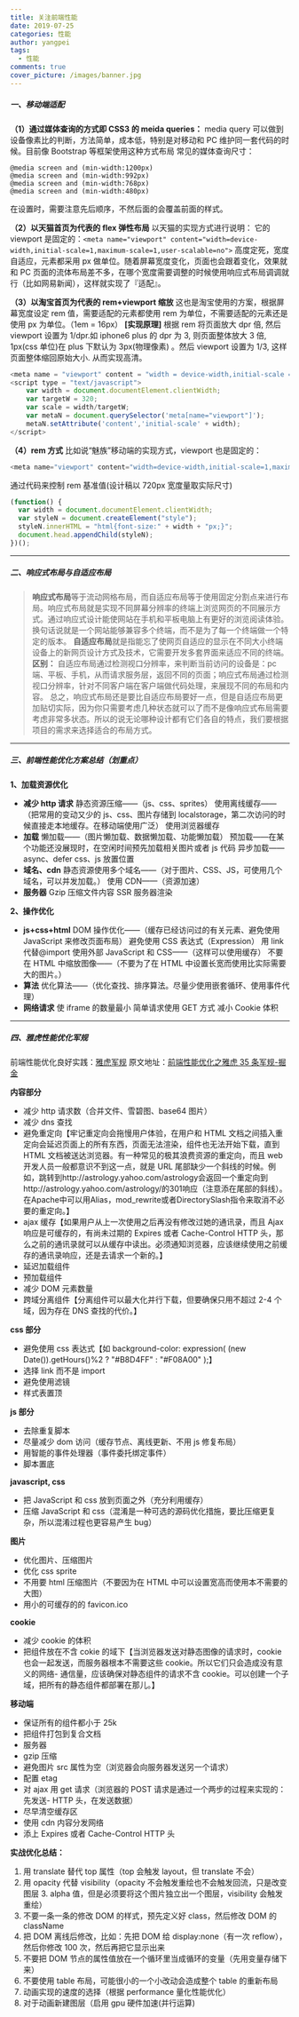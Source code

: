 ```yaml
---
title: 关注前端性能
date: 2019-07-25
categories: 性能
author: yangpei
tags:
  - 性能
comments: true
cover_picture: /images/banner.jpg
---
```


##### 一、移动端适配

**（1）通过媒体查询的方式即 CSS3 的 meida queries：**
media query 可以做到设备像素比的判断，方法简单，成本低，特别是对移动和 PC 维护同一套代码的时候。目前像 Bootstrap 等框架使用这种方式布局
常见的媒体查询尺寸：

<!-- more -->

```
@media screen and (min-width:1200px)
@media screen and (min-width:992px)
@media screen and (min-width:768px)
@media screen and (min-width:480px)
```

在设置时，需要注意先后顺序，不然后面的会覆盖前面的样式。

**（2）以天猫首页为代表的 flex 弹性布局**
以天猫的实现方式进行说明：
它的 viewport 是固定的：`<meta name="viewport" content="width=device-width,initial-scale=1,maximum-scale=1,user-scalable=no">` 高度定死，宽度自适应，元素都采用 px 做单位。随着屏幕宽度变化，页面也会跟着变化，效果就和 PC 页面的流体布局差不多，在哪个宽度需要调整的时候使用响应式布局调调就行（比如网易新闻），这样就实现了『适配』。

**（3）以淘宝首页为代表的 rem+viewport 缩放**
这也是淘宝使用的方案，根据屏幕宽度设定 rem 值，需要适配的元素都使用 rem 为单位，不需要适配的元素还是使用 px 为单位。（1em = 16px）
**[实现原理]**
根据 rem 将页面放大 dpr 倍, 然后 viewport 设置为 1/dpr.如 iphone6 plus 的 dpr 为 3, 则页面整体放大 3 倍, 1px(css 单位)在 plus 下默认为 3px(物理像素) 。然后 viewport 设置为 1/3, 这样页面整体缩回原始大小. 从而实现高清。

```javascript
<meta name = "viewport" content = "width = device-width,initial-scale = 1.0,user-scalable = no">
<script type = "text/javascript">
	var width = document.documentElement.clientWidth;
	var targetW = 320;
	var scale = width/targetW;
	var metaN = document.querySelector('meta[name="viewport"]');
	metaN.setAttribute('content','initial-scale' + width);
</script>
```

**（4）rem 方式**
比如说“魅族”移动端的实现方式，viewport 也是固定的：

```javascript
<meta name="viewport" content="width=device-width,initial-scale=1,maximum-scale=1,user-scalable=no">。
```

通过代码来控制 rem 基准值(设计稿以 720px 宽度量取实际尺寸)

```javascript
(function() {
  var width = document.documentElement.clientWidth;
  var styleN = document.createElement("style");
  styleN.innerHTML = "html{font-size:" + width + "px;}";
  document.head.appendChild(styleN);
})();
```

</script>

---

##### 二、响应式布局与自适应布局

> **响应式布局**等于流动网格布局，而自适应布局等于使用固定分割点来进行布局。响应式布局就是实现不同屏幕分辨率的终端上浏览网页的不同展示方式。通过响应式设计能使网站在手机和平板电脑上有更好的浏览阅读体验。换句话说就是一个网站能够兼容多个终端，而不是为了每一个终端做一个特定的版本。
> **自适应布局**就是指能忘了使网页自适应的显示在不同大小终端设备上的新网页设计方式及技术，它需要开发多套界面来适应不同的终端。
> **区别：**
> 自适应布局通过检测视口分辨率，来判断当前访问的设备是：pc 端、平板、手机，从而请求服务层，返回不同的页面；响应式布局通过检测视口分辨率，针对不同客户端在客户端做代码处理，来展现不同的布局和内容。
> 总之，响应式布局还是要比自适应布局要好一点，但是自适应布局更加贴切实际，因为你只需要考虑几种状态就可以了而不是像响应式布局需要考虑非常多状态。所以的说无论哪种设计都有它们各自的特点，我们要根据项目的需求来选择适合的布局方式。

---

##### 三、前端性能优化方案总结（划重点）

**1、加载资源优化**

- **减少 http 请求**
  静态资源压缩——（js、css、sprites）
  使用离线缓存——（把常用的变动又少的 js、css、图片存储到 localstorage，第二次访问的时候直接走本地缓存。在移动端使用广泛）
  使用浏览器缓存
- **加载**
  懒加载——（图片懒加载、数据懒加载、功能懒加载）
  预加载——在某个功能还没展现时，在空闲时间预先加载相关图片或者 js 代码
  异步加载——async、defer
  css、js 放置位置
- **域名、cdn**
  静态资源使用多个域名——（对于图片、CSS、JS，可使用几个域名，可以并发加载。）
  使用 CDN——（资源加速）
- **服务器**
  Gzip 压缩文件内容
  SSR 服务器渲染

**2、操作优化**

- **js+css+html**
  DOM 操作优化——（缓存已经访问过的有关元素、避免使用 JavaScript 来修改页面布局）
  避免使用 CSS 表达式（Expression）
  用 link 代替@import
  使用外部 JavaScript 和 CSS——（这样可以使用缓存）
  不要在 HTML 中缩放图像——（不要为了在 HTML 中设置长宽而使用比实际需要大的图片。）
- **算法**
  优化算法——（优化查找、排序算法。尽量少使用嵌套循环、使用事件代理）
- **网络请求**
  使 iframe 的数量最小
  简单请求使用 GET 方式
  减小 Cookie 体积

---

##### 四、雅虎性能优化军规

前端性能优化良好实践：[雅虎军规](https://www.cnblogs.com/xianyulaodi/p/5755079.html)
原文地址：[前端性能优化之雅虎 35 条军规-掘金](https://juejin.im/post/5b73ef38f265da281e048e51)

**内容部分**

- 减少 http 请求数（合并文件、雪碧图、base64 图片）
- 减少 dns 查找
- 避免重定向【牢记重定向会拖慢用户体验，在用户和 HTML 文档之间插入重定向会延迟页面上的所有东西，页面无法渲染，组件也无法开始下载，直到 HTML 文档被送达浏览器。有一种常见的极其浪费资源的重定向，而且 web 开发人员一般都意识不到这一点，就是 URL 尾部缺少一个斜线的时候。例如，跳转到http://astrology.yahoo.com/astrology会返回一个重定向到http://astrology.yahoo.com/astrology/的301响应（注意添在尾部的斜线）。在Apache中可以用Alias，mod_rewrite或者DirectorySlash指令来取消不必要的重定向。】
- ajax 缓存【如果用户从上一次使用之后再没有修改过她的通讯录，而且 Ajax 响应是可缓存的，有尚未过期的 Expires 或者 Cache-Control HTTP 头，那么之前的通讯录就可以从缓存中读出。必须通知浏览器，应该继续使用之前缓存的通讯录响应，还是去请求一个新的。】
- 延迟加载组件
- 预加载组件
- 减少 DOM 元素数量
- 跨域分离组件【分离组件可以最大化并行下载，但要确保只用不超过 2-4 个域，因为存在 DNS 查找的代价。】

**css 部分**

- 避免使用 css 表达式【如 background-color: expression( (new Date()).getHours()%2 ? "#B8D4FF" : "#F08A00" );】
- 选择 link 而不是 import
- 避免使用滤镜
- 样式表置顶

**js 部分**

- 去除重复脚本
- 尽量减少 dom 访问（缓存节点、离线更新、不用 js 修复布局）
- 用智能的事件处理器（事件委托绑定事件）
- 脚本置底

**javascript, css**

- 把 JavaScript 和 css 放到页面之外（充分利用缓存）
- 压缩 JavaScript 和 css（混淆是一种可选的源码优化措施，要比压缩更复杂，所以混淆过程也更容易产生 bug）

**图片**

- 优化图片、压缩图片
- 优化 css sprite
- 不用要 html 压缩图片（不要因为在 HTML 中可以设置宽高而使用本不需要的大图）
- 用小的可缓存的的 favicon.ico

**cookie**

- 减少 cookie 的体积
- 把组件放在不含 cokie 的域下【当浏览器发送对静态图像的请求时，cookie 也会一起发送，而服务器根本不需要这些 cookie。所以它们只会造成没有意义的网络- 通信量，应该确保对静态组件的请求不含 cookie。可以创建一个子域，把所有的静态组件都部署在那儿。】

**移动端**

- 保证所有的组件都小于 25k
- 把组件打包到复合文档
- 服务器
- gzip 压缩
- 避免图片 src 属性为空（浏览器会向服务器发送另一个请求）
- 配置 etag
- 对 ajax 用 get 请求（浏览器的 POST 请求是通过一个两步的过程来实现的：先发送- HTTP 头，在发送数据）
- 尽早清空缓存区
- 使用 cdn 内容分发网络
- 添上 Expires 或者 Cache-Control HTTP 头

**实战优化总结：**

1. 用 translate 替代 top 属性（top 会触发 layout，但 translate 不会）
2. 用 opacity 代替 visibility（opacity 不会触发重绘也不会触发回流，只是改变图层 3. alpha 值，但是必须要将这个图片独立出一个图层，visibility 会触发重绘）
3. 不要一条一条的修改 DOM 的样式，预先定义好 class，然后修改 DOM 的 className
4. 把 DOM 离线后修改，比如：先把 DOM 给 display:none（有一次 reflow），然后你修改 100 次，然后再把它显示出来
5. 不要把 DOM 节点的属性值放在一个循环里当成循环的变量（先用变量存储下来）
6. 不要使用 table 布局，可能很小的一个小改动会造成整个 table 的重新布局
7. 动画实现的速度的选择（根据 performance 量化性能优化）
8. 对于动画新建图层（启用 gpu 硬件加速(并行运算)
